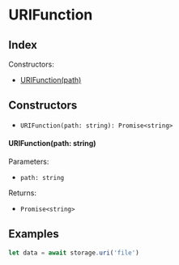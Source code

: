 
# URIFunction




## Index


Constructors:

- [URIFunction(path)](#urifunctionpath-string)




## Constructors

- `URIFunction(path: string): Promise<string>`


#### URIFunction(path: string)

Parameters:

- `path: string`



Returns:

- `Promise<string>`



## Examples

```js
let data = await storage.uri('file')
```